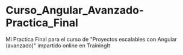 # Curso_Angular_Avanzado-Practica_Final
Mi Practica Final para el curso de "Proyectos escalables con Angular (avanzado)" impartido online en TrainingIt
